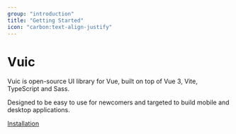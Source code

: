 ```yaml
---
group: "introduction"
title: "Getting Started"
icon: "carbon:text-align-justify"
---
```


# Vuic

Vuic is open-source UI library for Vue, built on top of Vue 3, Vite, TypeScript and Sass.

Designed to be easy to use for newcomers and targeted to build mobile and desktop applications.

[Installation](/vuic/#/story/src-stories-introduction-installation-story-js)
